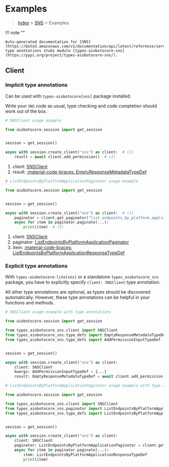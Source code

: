 # Examples

> [Index](../README.md) > [SNS](./README.md) > Examples

!!! note ""

    Auto-generated documentation for [SNS](https://boto3.amazonaws.com/v1/documentation/api/latest/reference/services/sns.html#sns)
    type annotations stubs module [types-aiobotocore-sns](https://pypi.org/project/types-aiobotocore-sns/).

## Client

### Implicit type annotations

Can be used with `types-aiobotocore[sns]` package installed.

Write your `SNS` code as usual,
type checking and code completion should work out of the box.



```python
# SNSClient usage example

from aiobotocore.session import get_session


session = get_session()

async with session.create_client("sns") as client:  # (1)
    result = await client.add_permission()  # (2)
```

1. client: [SNSClient](./client.md)
2. result: [:material-code-braces: EmptyResponseMetadataTypeDef](./type_defs.md#emptyresponsemetadatatypedef) 



```python
# ListEndpointsByPlatformApplicationPaginator usage example

from aiobotocore.session import get_session


session = get_session()

async with session.create_client("sns") as client:  # (1)
    paginator = client.get_paginator("list_endpoints_by_platform_application")  # (2)
    async for item in paginator.paginate(...):
        print(item)  # (3)
```

1. client: [SNSClient](./client.md)
2. paginator: [ListEndpointsByPlatformApplicationPaginator](./paginators.md#listendpointsbyplatformapplicationpaginator)
3. item: [:material-code-braces: ListEndpointsByPlatformApplicationResponseTypeDef](./type_defs.md#listendpointsbyplatformapplicationresponsetypedef) 




### Explicit type annotations

With `types-aiobotocore-lite[sns]`
or a standalone `types_aiobotocore_sns` package, you have to explicitly specify
`client: SNSClient` type annotation.

All other type annotations are optional, as types should be discovered automatically.
However, these type annotations can be helpful in your functions and methods.


```python
# SNSClient usage example with type annotations

from aiobotocore.session import get_session

from types_aiobotocore_sns.client import SNSClient
from types_aiobotocore_sns.type_defs import EmptyResponseMetadataTypeDef
from types_aiobotocore_sns.type_defs import AddPermissionInputTypeDef


session = get_session()

async with session.create_client("sns") as client:
    client: SNSClient
    kwargs: AddPermissionInputTypeDef = {...}
    result: EmptyResponseMetadataTypeDef = await client.add_permission(**kwargs)
```



```python
# ListEndpointsByPlatformApplicationPaginator usage example with type annotations

from aiobotocore.session import get_session

from types_aiobotocore_sns.client import SNSClient
from types_aiobotocore_sns.paginator import ListEndpointsByPlatformApplicationPaginator
from types_aiobotocore_sns.type_defs import ListEndpointsByPlatformApplicationResponseTypeDef


session = get_session()

async with session.create_client("sns") as client:
    client: SNSClient
    paginator: ListEndpointsByPlatformApplicationPaginator = client.get_paginator("list_endpoints_by_platform_application")
    async for item in paginator.paginate(...):
        item: ListEndpointsByPlatformApplicationResponseTypeDef
        print(item)
```


